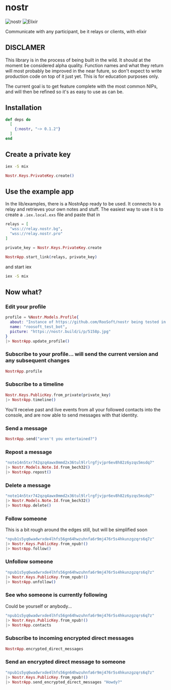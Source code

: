 # nostr

![nostr](https://raw.githubusercontent.com/RooSoft/nostr/main/guides/assets/images/nostr.jpeg)
![Elixir](https://raw.githubusercontent.com/RooSoft/nostr/main/guides/assets/images/elixir-with-name.svg)

Communicate with any participant, be it relays or clients, with elixir 

## DISCLAMER

This library is in the process of being built in the wild. It should at the moment be considered
alpha quality. Function names and what they return will most probably be improved in the near future, so
don't expect to write production code on top of it just yet. This is for education purposes only.

The current goal is to get feature complete with the most common NIPs, and will then be refined so it's
as easy to use as can be.

## Installation

```elixir
def deps do
  [
    {:nostr, "~> 0.1.2"}
  ]
end
```

## Create a private key

```bash
iex -S mix
```

```elixir
Nostr.Keys.PrivateKey.create()
```

## Use the example app

In the lib/examples, there is a NostrApp ready to be used. It connects to a relay and
retrieves your own notes and stuff. The easiest way to use it is to create a `.iex.local.exs`
file and paste that in

```elixir
relays = [
  "wss://relay.nostr.bg",
  "wss://relay.nostr.pro"
]

private_key = Nostr.Keys.PrivateKey.create

NostrApp.start_link(relays, private_key)
```

and start iex

```bash
iex -S mix
```

## Now what?

### Edit your profile

```elixir
profile = %Nostr.Models.Profile{
  about: "Instance of https://github.com/RooSoft/nostr being tested in the wild",
  name: "roosoft_test_bot",
  picture: "https://nostr.build/i/p/5158p.jpg"
}
|> NostrApp.update_profile()
```

### Subscribe to your profile... will send the current version and any subsequent changes

```elixir
NostrApp.profile
```

### Subscribe to a timeline

```elixir
Nostr.Keys.PublicKey.from_private(private_key)
|> NostrApp.timeline()
```

You'll receive past and live events from all your followed contacts into the console, 
and are now able to send messages with that identity.

### Send a message

```elixir
NostrApp.send("aren't you entertained?")
```

### Repost a message

```elixir
"note14n5txr742qzq4awx0mmd2x36tul9lrlrgfjvjpr6ev8h82z6yzqs5msdq7"
|> Nostr.Models.Note.Id.from_bech32()
|> NostrApp.repost()
```

### Delete a message

```elixir
"note14n5txr742qzq4awx0mmd2x36tul9lrlrgfjvjpr6ev8h82z6yzqs5msdq7"
|> Nostr.Models.Note.Id.from_bech32()
|> NostrApp.delete()
```

### Follow someone

This is a bit rough around the edges still, but will be simplified soon

```elixir
"npub1s5yq6wadwrxde4lhfs56gn64hwzuhnfa6r9mj476r5s4hkunzgzqrs6q7z"
|> Nostr.Keys.PublicKey.from_npub!()
|> NostrApp.follow()
```

### Unfollow someone

```elixir
"npub1s5yq6wadwrxde4lhfs56gn64hwzuhnfa6r9mj476r5s4hkunzgzqrs6q7z"
|> Nostr.Keys.PublicKey.from_npub!()
|> NostrApp.unfollow()
```

### See who someone is currently following

Could be yourself or anybody...

```elixir
"npub1s5yq6wadwrxde4lhfs56gn64hwzuhnfa6r9mj476r5s4hkunzgzqrs6q7z"
|> Nostr.Keys.PublicKey.from_npub!()
|> NostrApp.contacts 
```

### Subscribe to incoming encrypted direct messages

```elixir
NostrApp.encrypted_direct_messages
```

### Send an encrypted direct message to someone

```elixir
"npub1s5yq6wadwrxde4lhfs56gn64hwzuhnfa6r9mj476r5s4hkunzgzqrs6q7z"
|> Nostr.Keys.PublicKey.from_npub!()
|> NostrApp.send_encrypted_direct_messages "Howdy?" 
```

